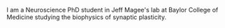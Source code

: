 I am a Neuroscience PhD student in Jeff Magee's lab at Baylor College of Medicine studying the biophysics of synaptic plasticity.


<!---
BrennanSullivan/BrennanSullivan is a ✨ special ✨ repository because its `README.md` (this file) appears on your GitHub profile.
You can click the Preview link to take a look at your changes.
--->
